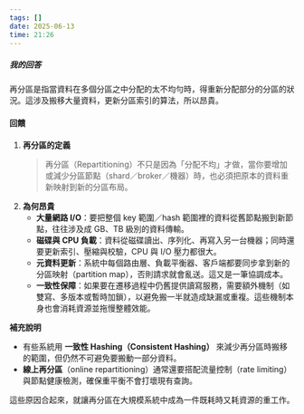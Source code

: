 ```yaml
---
tags: []
date: 2025-06-13
time: 21:26
---
```

##### 我的回答
再分區是指當資料在多個分區之中分配的太不均勻時，得重新分配部分的分區的狀況。這涉及搬移大量資料，更新分區索引的算法，所以昂貴。

#### 回饋
1. **再分區的定義**
    > 再分區（Repartitioning）不只是因為「分配不均」才做，當你要增加或減少分區節點（shard／broker／機器）時，也必須把原本的資料重新映射到新的分區布局。
2. **為何昂貴**
    - **大量網路 I/O**：要把整個 key 範圍／hash 範圍裡的資料從舊節點搬到新節點，往往涉及成 GB、TB 級別的資料傳輸。
    - **磁碟與 CPU 負載**：資料從磁碟讀出、序列化、再寫入另一台機器；同時還要更新索引、壓縮與校驗，CPU 與 I/O 壓力都很大。
    - **元資料更新**：系統中每個路由層、負載平衡器、客戶端都要同步拿到新的分區映射（partition map），否則請求就會亂送。這又是一筆協調成本。
    - **一致性保障**：如果要在遷移過程中仍舊提供讀寫服務，需要額外機制（如雙寫、多版本或暫時加鎖），以避免搬一半就造成缺漏或重複。這些機制本身也會消耗資源並拖慢整體效能。

**補充說明**
- 有些系統用 **一致性 Hashing（Consistent Hashing）** 來減少再分區時搬移的範圍，但仍然不可避免要搬動一部分資料。
- **線上再分區**（online repartitioning）通常還要搭配流量控制（rate limiting）與節點健康檢測，確保重平衡不會打壞現有查詢。

這些原因合起來，就讓再分區在大規模系統中成為一件既耗時又耗資源的重工作。